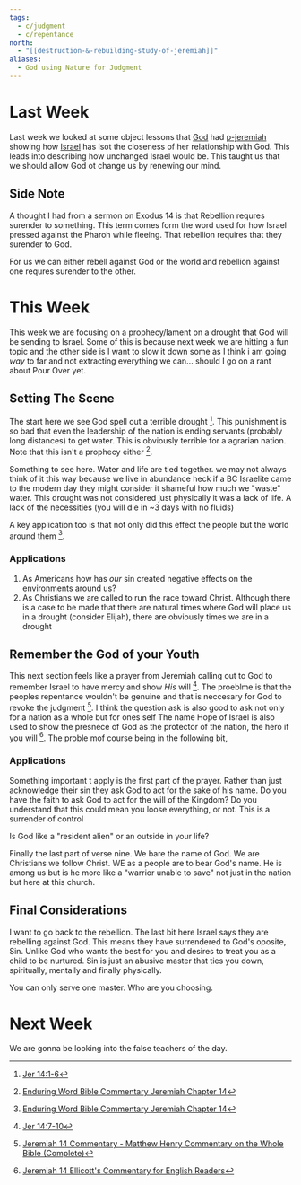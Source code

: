 ```yaml
---
tags:
  - c/judgment
  - c/repentance
north:
  - "[[destruction-&-rebuilding-study-of-jeremiah]]"
aliases:
  - God using Nature for Judgment
---
```

[^guzik]: [Study Guide for Jeremiah 14 by David Guzik](https://www.blueletterbible.org/comm/guzik_david/study-guide/jeremiah/jeremiah-14.cfm)
[^garner-howes]: [Jeremiah 14 - Garner-Howes Baptist Commentary - Bible Commentaries - StudyLight.org](https://www.studylight.org/commentaries/eng/ghb/jeremiah-14.html)
[^matthew-poole]: [Jeremiah 14 Matthew Poole's Commentary](https://biblehub.com/commentaries/poole/jeremiah/14.htm)
[^ellicott]: [Jeremiah 14 Ellicott's Commentary for English Readers](https://biblehub.com/commentaries/ellicott/jeremiah/14.htm)
[^john-gill]: [Jeremiah 14 Commentary - John Gill's Exposition of the Bible](https://www.biblestudytools.com/commentaries/gills-exposition-of-the-bible/jeremiah-14/)
[^matthew-henry]: [Jeremiah 14 Commentary - Matthew Henry Commentary on the Whole Bible (Complete)](https://www.biblestudytools.com/commentaries/matthew-henry-complete/jeremiah/14.html)
[^enduring-word]: [Enduring Word Bible Commentary Jeremiah Chapter 14](https://enduringword.com/bible-commentary/jeremiah-14/)
# Last Week

Last week we looked at some object lessons that [God](God.md) had [p-jeremiah](../p-jeremiah.md) showing how [Israel](../p-nation-of-israel.md) has lsot the closeness of her relationship with God. This leads into describing how unchanged Israel would be. This taught us that we should allow God ot change us by renewing our mind.

## Side Note
A thought I had from a sermon on Exodus 14 is that Rebellion requres surender to something. This term comes form the word used for how Israel pressed against the Pharoh while fleeing. That rebellion requires that they surender to God.

For us we can either rebell against God or the world and rebellion against one requres surender to the other.

# This Week
[^m1]: [Jer 14:1-6](Jer%2014.md)
[^m2]: [Jer 14:7-10](Jer%2014.md)

This week we are focusing on a prophecy/lament on a drought that God will be sending to Israel. Some of this is because next week we are hitting a fun topic and the other side is I want to slow it down some as I think i am going *way* to far and not extracting everything we can... should I go on a rant about Pour Over yet.

## Setting The Scene
The start here we see God spell out a terrible drought [^m1]. This punishment is so bad that even the leadership of the nation is ending servants (probably long distances) to get water. This is obviously terrible for a agrarian nation. Note that this isn't a prophecy either [^enduring-word].

Something to see here. Water and life are tied together. we may not always think of it this way because we live in abundance heck if a BC Israelite came to the modern day they might consider it shameful how much we "waste" water. This drought was not considered just physically  it was a lack of life. A lack of the necessities (you will die in ~3 days with no fluids)

A key application too is that not only did this effect the people but the world around them [^enduring-word].

### Applications
1. As Americans how has *our* sin created negative effects on the environments around us?
2. As Christians we are called to run the race toward Christ. Although there is a case to be made that there are natural times where God will place us in a drought (consider Elijah), there are obviously times we are in a drought

## Remember the God of your Youth
This next section feels like a prayer from Jeremiah calling out to God to remember Israel to have mercy and show *His* will [^m2]. The proeblme is that the peoples repentance wouldn't be genuine and that is neccesary for God to revoke the judgment [^matthew-henry]. I think the question ask is also good to ask not only for a nation as a whole but for ones self
The name Hope of Israel is also used to show the presnece of God as the protector of the nation, the hero if you will [^ellicott]. The proble mof course being in the following bit, 
### Applications
Something important t apply is the first part of the prayer. Rather than just acknowledge their sin they ask God to act for the sake of his name. Do you have the faith to ask God to act for the will of the Kingdom? Do you understand that this could mean you loose everything, or not. This is a surrender of control

Is God like a "resident alien" or an outside in your life?

Finally the last part of verse nine. We bare the name of God. We are Christians we follow Christ. WE as a people are to bear God's name. He is among us but is he more like a "warrior  unable to save" not just in the nation but here at this church.

## Final Considerations
I want to go back to the rebellion. The last bit here Israel says they are rebelling against God. This means they have surrendered to God's oposite, Sin. Unlike God who wants the best for you and desires to treat you as a child to be nurtured. Sin is just an abusive master that ties you down, spiritually, mentally and finally physically.

You can only serve one master. Who are you choosing.


# Next Week
We are gonna be looking into the false teachers of the day.